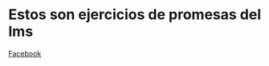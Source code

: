 # Estos son ejercicios de promesas del lms

[Facebook](https://github.com/Laboratoria/ec-js-deep-dive-exercises/blob/event-handling/event-handling/00-fb-post.js)

<!-- [un link no absoluto](www.google.com)

[un link inexistente](http://hdhsjhf.ajshgdy.com) -->